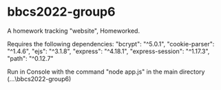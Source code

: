 # bbcs2022-group6
A homework tracking "website", Homeworked.

Requires the following dependencies:
  "bcrypt": "^5.0.1",
  "cookie-parser": "^1.4.6",
  "ejs": "^3.1.8",
  "express": "^4.18.1",
  "express-session": "^1.17.3",
  "path": "^0.12.7"
 
 Run in Console with the command "node app.js" in the main directory (...\bbcs2022-group6)
